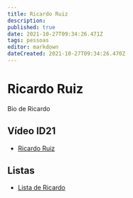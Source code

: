 ```yaml
---
title: Ricardo Ruiz
description: 
published: true
date: 2021-10-27T09:34:26.471Z
tags: pessoas
editor: markdown
dateCreated: 2021-10-27T09:34:26.470Z
---
```


# Ricardo Ruiz

Bio de Ricardo

## Vídeo ID21

- [Ricardo Ruiz](/recursos/id21-ricardo-ruiz)

## Listas

- [Lista de Ricardo](/listas/ricardo-ruiz)